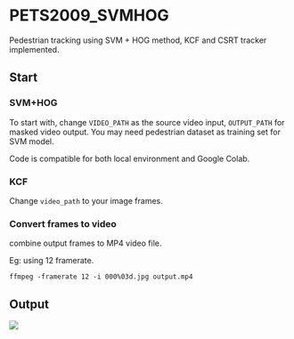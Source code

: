 # PETS2009_SVMHOG

Pedestrian tracking using  SVM + HOG method, KCF and CSRT tracker implemented. 

## Start

### SVM+HOG

To start with, change `VIDEO_PATH` as the source video input, `OUTPUT_PATH` for masked video output. You may need pedestrian dataset as training set for SVM model.

Code is compatible for both local environment and Google Colab. 


### KCF

Change `video_path` to your image frames.


### Convert frames to video

combine output frames to MP4 video file.

Eg: using 12 framerate.

`ffmpeg -framerate 12 -i 000%03d.jpg output.mp4`

## Output

![](https://pic.luoxufeiyan.com/uploads/20200424163243.png)

